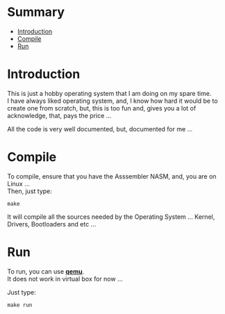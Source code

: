 # Summary

- [Introduction](#Introduction)
- [Compile](#Compile)
- [Run](#Run)


# Introduction

This is just a hobby operating system that I am doing on my spare time.   
I have always liked operating system, and, I know how hard it would be to create one from scratch, but, this is too fun and, gives you a lot of acknowledge, that, pays the price ...

All the code is very well documented, but, documented for me ...


# Compile

To compile, ensure that you have the Asssembler NASM, and, you are on Linux ...    
Then, just type: 
```shell
make 
```
It will compile all the sources needed by the Operating System ... Kernel, Drivers, Bootloaders and etc ...

# Run

To run, you can use [**qemu**](https://www.qemu.org/).   
It does not work in virtual box for now ...

Just type:  
```shell
make run
```